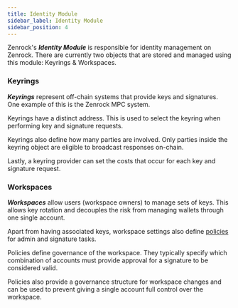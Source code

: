 ```yaml
---
title: Identity Module
sidebar_label: Identity Module
sidebar_position: 4
---
```


Zenrock's **_Identity Module_** is responsible for identity management on Zenrock. There are currently two objects that are stored and managed using this module: Keyrings & Workspaces.

### Keyrings

**_Keyrings_** represent off-chain systems that provide keys and signatures. One example of this is the Zenrock MPC system.

Keyrings have a distinct address. This is used to select the keyring when performing key and signature requests.

Keyrings also define how many parties are involved. Only parties inside the keyring object are eligible to broadcast responses on-chain.

Lastly, a keyring provider can set the costs that occur for each key and signature request.

### Workspaces

**_Workspaces_** allow users (workspace owners) to manage sets of keys. This allows key rotation and decouples the risk from managing wallets through one single account.

Apart from having associated keys, workspace settings also define [policies](policy.md) for admin and signature tasks.

Policies define governance of the workspace. They typically specify which combination of accounts must provide approval for a signature to be considered valid.

Policies also provide a governance structure for workspace changes and can be used to prevent giving a single account full control over the workspace.
